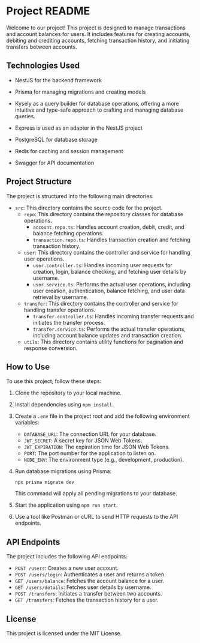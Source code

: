 # Project README

Welcome to our project! This project is designed to manage transactions and account balances for users. It includes features for creating accounts, debiting and crediting accounts, fetching transaction history, and initiating transfers between accounts.

## Technologies Used

* NestJS for the backend framework
* Prisma for managing migrations and creating models
* Kysely as a query builder for database operations, offering a more intuitive and type-safe approach to crafting and managing database queries.
* Express is used as an adapter in the NestJS project
* PostgreSQL for database storage
* Redis for caching and session management

* Swagger for API documentation

## Project Structure

The project is structured into the following main directories:

* `src`: This directory contains the source code for the project.
	+ `repo`: This directory contains the repository classes for database operations.
		- `account.repo.ts`: Handles account creation, debit, credit, and balance fetching operations.
		- `transaction.repo.ts`: Handles transaction creation and fetching transaction history.
	+ `user`: This directory contains the controller and service for handling user operations.
		- `user.controller.ts`: Handles incoming user requests for creation, login, balance checking, and fetching user details by username.
		- `user.service.ts`: Performs the actual user operations, including user creation, authentication, balance fetching, and user data retrieval by username.
	+ `transfer`: This directory contains the controller and service for handling transfer operations.
		- `transfer.controller.ts`: Handles incoming transfer requests and initiates the transfer process.
		- `transfer.service.ts`: Performs the actual transfer operations, including account balance updates and transaction creation.
	+ `utils`: This directory contains utility functions for pagination and response conversion.

## How to Use


To use this project, follow these steps:

1. Clone the repository to your local machine.
2. Install dependencies using `npm install`.
3. Create a `.env` file in the project root and add the following environment variables:
	* `DATABASE_URL`: The connection URL for your database.
	* `JWT_SECRET`: A secret key for JSON Web Tokens.
	* `JWT_EXPIRATION`: The expiration time for JSON Web Tokens.
	* `PORT`: The port number for the application to listen on.
	* `NODE_ENV`: The environment type (e.g., development, production).

4. Run database migrations using Prisma:
   ```
   npx prisma migrate dev
   ```
   This command will apply all pending migrations to your database.

5. Start the application using `npm run start`.
6. Use a tool like Postman or cURL to send HTTP requests to the API endpoints.

## API Endpoints

The project includes the following API endpoints:

* `POST /users`: Creates a new user account.
* `POST /users/login`: Authenticates a user and returns a token.
* `GET /users/balance`: Fetches the account balance for a user.
* `GET /users/details`: Fetches user details by username.
* `POST /transfers`: Initiates a transfer between two accounts.
* `GET /transfers`: Fetches the transaction history for a user.


## License

This project is licensed under the MIT License.
